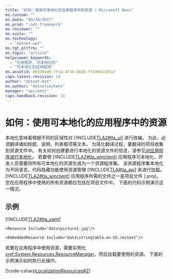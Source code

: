 ```yaml
---
title: "如何：使用可本地化的应用程序中的资源 | Microsoft Docs"
ms.custom: ""
ms.date: "03/30/2017"
ms.prod: ".net-framework"
ms.reviewer: ""
ms.suite: ""
ms.technology: 
  - "dotnet-wpf"
ms.tgt_pltfrm: ""
ms.topic: "article"
helpviewer_keywords: 
  - "应用程序, 可本地化的"
  - "可本地化的应用程序"
ms.assetid: 08539ad6-7fca-4f34-b82b-ff439e11dfa7
caps.latest.revision: 14
author: "dotnet-bot"
ms.author: "dotnetcontent"
manager: "wpickett"
caps.handback.revision: 11
---
```

# 如何：使用可本地化的应用程序中的资源
本地化意味着根据不同的区域性对 [!INCLUDE[TLA2#tla_ui](../../../../includes/tla2sharptla-ui-md.md)] 进行改编。  为此，必须翻译诸如标题、说明、列表框项等文本。  为简化翻译过程，要翻译的项将收集到资源文件中。  有关如何创建要进行本地化的资源文件的信息，请参见[对应用程序进行本地化](../../../../docs/framework/wpf/advanced/how-to-localize-an-application.md)。  若要使 [!INCLUDE[TLA2#tla_winclient](../../../../includes/tla2sharptla-winclient-md.md)] 应用程序可本地化，开发人员需要将所有可本地化的资源生成为一个资源程序集。  该资源程序集本地化为不同语言，代码隐藏功能使用资源管理 [!INCLUDE[TLA#tla_api](../../../../includes/tlasharptla-api-md.md)] 来进行加载。  [!INCLUDE[TLA2#tla_winclient](../../../../includes/tla2sharptla-winclient-md.md)] 应用程序所需的文件之一是项目文件 \(.proj\)。  您在应用程序中使用的所有资源都应包括在项目文件中。  下面的代码示例演示这一情况。  
  
## 示例  
 [!INCLUDE[TLA2#tla_xaml](../../../../includes/tla2sharptla-xaml-md.md)]  
  
 `<Resource Include="data\picture1.jpg"/>`  
  
 `<EmbeddedResource Include="data\stringtable.en-US.restext"/>`  
  
 若要在应用程序中使用资源，需要实例化 <xref:System.Resources.ResourceManager>，然后加载要使用的资源。  下面的示例演示如何执行此操作。  
  
 [!code-csharp[LocalizationResources#2](../../../../samples/snippets/csharp/VS_Snippets_Wpf/LocalizationResources/CSharp/page1.xaml.cs#2)]